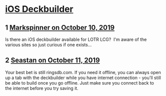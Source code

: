 # [iOS Deckbuilder](https://community.fantasyflightgames.com/topic/301016-ios-deckbuilder/)

## 1 [Markspinner on October 10, 2019](https://community.fantasyflightgames.com/topic/301016-ios-deckbuilder/?do=findComment&comment=3803880)

Is there an iOS deckbuilder available for LOTR LCG?  I'm aware of the various sites so just curious if one exists...

## 2 [Seastan on October 11, 2019](https://community.fantasyflightgames.com/topic/301016-ios-deckbuilder/?do=findComment&comment=3804200)

Your best bet is still ringsdb.com. If you need it offline, you can always open up a tab with the deckbuilder while you have internet connection - you'll still be able to build once you go offline. Just make sure you connect back to the internet before you try saving it.

